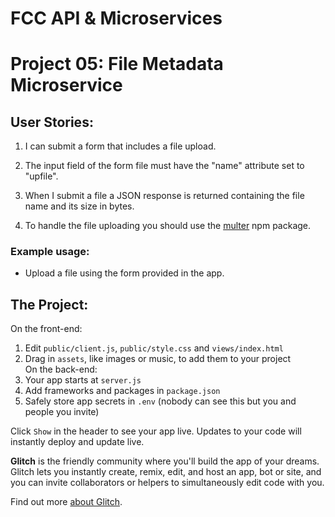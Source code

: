 FCC API & Microservices
=======================
Project 05: File Metadata Microservice
======================================

User Stories:
------------

1. I can submit a form that includes a file upload.

2. The input field of the form file must have the "name" attribute set to "upfile".
   
3. When I submit a file a JSON response is returned containing the file name and its size in bytes.

4. To handle the file uploading you should use the [multer](https://www.npmjs.com/package/multer) npm package.


### Example usage:
* Upload a file using the form provided in the app.



The Project:
------------

On the front-end:
1. Edit `public/client.js`, `public/style.css` and `views/index.html`
2. Drag in `assets`, like images or music, to add them to your project  
On the back-end:
3. Your app starts at `server.js`
4. Add frameworks and packages in `package.json`
5. Safely store app secrets in `.env` (nobody can see this but you and people you invite)

Click `Show` in the header to see your app live. Updates to your code will instantly deploy and update live.

**Glitch** is the friendly community where you'll build the app of your dreams. Glitch lets you instantly create, remix, edit, and host an app, bot or site, and you can invite collaborators or helpers to simultaneously edit code with you.

Find out more [about Glitch](https://glitch.com/about).